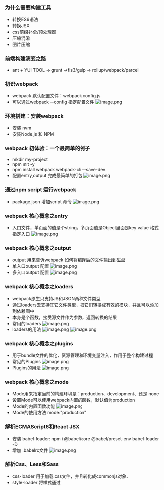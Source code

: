 ### 为什么需要构建工具
* 转换ES6语法
* 转换JSX
* css前缀补全/预处理器
* 压缩混淆
* 图片压缩

### 前端构建演变之路
* ant + YUI TOOL -> grunt ->fis3/gulp -> rollup/webpack/parcel

### 初识webpack
* webpack 默认配置文件：webpack.config.js
* 可以通过webpack --config 指定配置文件
![image.png](https://s2.loli.net/2021/12/29/sfdgIBkKSGWelnv.png)

### 环境搭建：安装webpack
* 安装 nvm
* 安装Node.js 和 NPM

### webpack 初体验：一个最简单的例子
* mkdir my-project
* npm init -y
* npm install webpack webpack-cli --save-dev
* 配置entry,output 完成最简单的打包
![image.png](https://s2.loli.net/2021/12/29/xOLjdPibGHneRva.png)


### 通过npm script 运行webpack
* package.json 增加script 命令
![image.png](https://s2.loli.net/2021/12/29/XjpEr15ovCKbGL9.png)

### webpack 核心概念之entry
* 入口文件，单页面的值是个string，多页面值是Object里面是key value 格式指定入口
![image.png](https://s2.loli.net/2021/12/29/PX6kSKnYma85jgR.png)

### webpack 核心概念之output
* output 用来告诉webpack 如何将编译后的文件输出到磁盘
* 单入口output 配置
 ![image.png](https://s2.loli.net/2021/12/29/Jo9qM8TPelxZ4vH.png)
* 多入口output 配置
![image.png](https://s2.loli.net/2021/12/29/oaQD6n3rVLychBm.png)

### webpack 核心概念之loaders
* webpack原生只支持JS和JSON两种文件类型
* 通过loaders去支持其它文件类型，把它们转换成有效的模块，并且可以添加到依赖图中
* 本身是个函数，接受源文件作为参数，返回转换的结果
* 常用的loaders
![image.png](https://s2.loli.net/2021/12/29/HK9XNCkTFBa3rSz.png)
* loaders的用法
![image.png](https://s2.loli.net/2021/12/29/UISWo31AEkxvdBn.png)
![image.png](https://s2.loli.net/2021/12/29/Mk8URN976Yayoqn.png)

### webpack 核心概念之plugins
* 用于bundle文件的优化，资源管理和环境变量注入，作用于整个构建过程
* 常见的Plugins
![image.png](https://s2.loli.net/2021/12/29/usYcrFXBhIQZngR.png)
* Plugins的用法
![image.png](https://s2.loli.net/2021/12/29/ptd6SFglvCaHLrQ.png)

### webpack 核心概念之mode
* Mode用来指定当前的构建环境是：production、development、还是 none
* 设置Mode可以使用webpack内置的函数，默认值为production
* Mode的内置函数功能
![image.png](https://s2.loli.net/2021/12/29/M5vduhjI6SKYzRy.png)
* Mode的使用方法  mode:"production"

### 解析ECMAScript6和React JSX
* 安装 babel-loader: npm i @babel/core @babel/preset-env babel-loader -D
* 增加 .babelrc文件
![image.png](https://s2.loli.net/2021/12/30/OHb9Ty2er3EDWFw.png)

### 解析Css、Less和Sass
* css-loader 用于加载.css文件，并且转化成commonjs对象、
* style-loader 将样式通过<style>标签插入到head中
* 配置loader时，loader是链式调用，执行顺序是从右到左的，所以如下配置是先执行css-loader
 
![image.png](https://s2.loli.net/2021/12/30/EmoZ5YqHSzAItKB.png)

 
### 解析图片和字体
 * file-loader 用于处理文件， png/svg/jpg/gif 等；
 * file-loader 也可用于处理字体文件，woff/woff2/eot/ttf/otf 等
 * url-loader 也可以处理图片和字体，可以设置较小资源自动base64
 ![image.png](https://s2.loli.net/2022/01/04/wAYBIkQMTW2rbqL.png)
 
 ### webpack中的文件监听
 * 文件监听是在发现源码发生变化时，自动重新构建出新的输出文件
 * webpack 开启监听模式，有两种方式：
 
   启动webpack 命令时，带上 --watch 参数
   在配置 webpack.config.js 中设置 watch:true
 * 文件监听的原理分析
   轮询判断文件的最后编辑时间是否变化
   某个文件发生了变化。并不会立刻告诉监听者，而是县缓存起来，等aggregateTimeout
 ![image.png](https://s2.loli.net/2022/01/04/MdNwtJlg7sX6Z15.png)
  
 ### webpack 中的热更新及原理分析
 * 热更新 webpack-dev-server, wds不刷新浏览器，wds不输出文件而是放在内存中，使用HotModuleReplacementPlugin插件
 * 热更新 webpack-dev-middleware, wdm将webpack输出的文件传输给服务器，适用于灵活场景的定制
 * 热更新原理分析：
 ![image.png](https://s2.loli.net/2022/01/04/RnrfWpB5xezw3s2.png)
 
 ### 文件指纹策略：chunkhash、contentHash和hash
 * Hash: 和整个项目的构建相关，只要项目文件有修改，整个项目构建的hash值就会更改
 * Chunkhash: 和webpack打包的chunk有关，不同的entry会生成不同的chunkhash值
 * Contenthash: 根据文件内容来定义hash，文件内容不变则contenthash不变
 * 设置output的filename，使用[chunkhash]
 
 ### HTML、CSS和JavaScript代码压缩
 * JS文件压缩，内置了 uglifyjs-webpack-plugin
 * Css文件压缩，使用optimize-css-assets-webpack-plugin 同时使用cssnano
 * Html文件压缩，修改html-webpack-plugin，设置压缩参数
 

> 有三个比较容易混淆的概念，bundle，chunk和module。
bundle：打包最终生成的文件
chunk：每个chunk是由多个module组成，可以通过代码分割成多个chunk。
module：webpack中的模块（js、css、图片等等）
 
 
 
 
 
 
 
 


